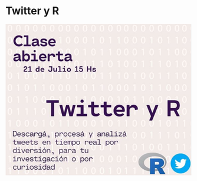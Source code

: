 # Twitter y R

![](https://github.com/labpoliticasuba/Taller-de-Twitter/raw/master/Taller%20twitter%20lab.png)
